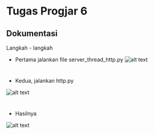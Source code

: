 # Tugas Progjar 6
## Dokumentasi
Langkah - langkah
* Pertama jalankan file server_thread_http.py
![alt text](Screenshot/server_start.png)
#
* Kedua, jalankan http.py 

![alt text](Screenshot/http_start.png)
#
* Hasilnya 

![alt text](Screenshot/server_result.png)
